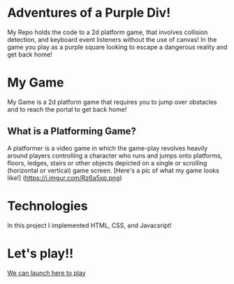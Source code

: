 
# Adventures of a Purple Div!
My Repo holds the code to a 2d platform game, that involves collision detection, and keyboard event listeners without the use of canvas! In the game you play as a purple square looking to escape a dangerous reality and get back home!

# My Game

My Game is a 2d platform game that requires you to jump over obstacles and to reach the portal to get back home!
  ## What is a Platforming Game?
  A platformer is a video game in which the game-play revolves heavily around players controlling a character who runs and jumps onto platforms, floors, ledges, stairs or other objects depicted on a single or scrolling (horizontal or vertical) game screen. 
[Here's a pic of what my game looks like!] (https://i.imgur.com/Rz6a5xp.png)




# Technologies
In this project I implemented HTML, CSS, and Javacsript!

# Let's play!!
[We can launch here to play](https://tvilla0000.github.io/Adventures-of-a-Purple-Div/)
